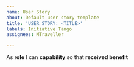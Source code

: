 ```yaml
---
name: User Story
about: Default user story template
title: 'USER STORY: <TITLE>'
labels: Initiative Tango
assignees: MTraveller

---
```


As **role** I can **capability** so that **received benefit**
